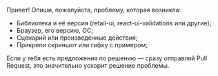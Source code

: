 Привет! Опиши, пожалуйста, проблему, которая возникла:
- Библиотека и её версия (retail-ui, react-ui-validations или другие);
- Браузер, его версию, ОС;
- Сценарий или произведенные действия;
- Прикрепи скриншот или гифку с примером;

Если у тебя есть предложения по решению — сразу отправляй Pull Request, это значительно ускорит решение проблемы.
